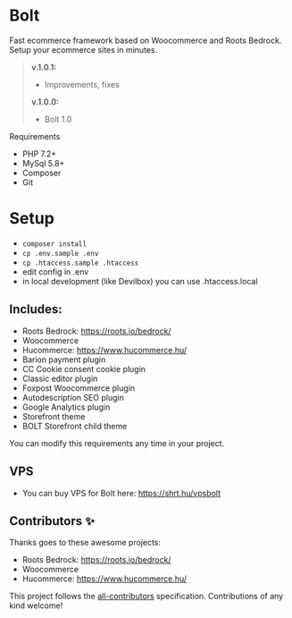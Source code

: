 # Bolt
Fast ecommerce framework based on Woocommerce and Roots Bedrock. Setup your ecommerce sites in minutes.

> **v.1.0.1:**
>
> - Improvements, fixes
>
> **v.1.0.0:**
>
> - Bolt 1.0

Requirements
- PHP 7.2+
- MySql 5.8+
- Composer
- Git

# Setup
-  ```composer install```
-  ```cp .env.sample .env```
-  ```cp .htaccess.sample .htaccess```
- edit config in .env
- in local development (like Devilbox) you can use .htaccess.local

## Includes:
- Roots Bedrock: https://roots.io/bedrock/
- Woocommerce
- Hucommerce: https://www.hucommerce.hu/
- Barion payment plugin
- CC Cookie consent cookie plugin
- Classic editor plugin
- Foxpost Woocommerce plugin
- Autodescription SEO plugin
- Google Analytics plugin
- Storefront theme
- BOLT Storefront child theme

You can modify this requirements any time in your project.

## VPS
- You can buy VPS for Bolt here: https://shrt.hu/vpsbolt

## Contributors ✨
Thanks goes to these awesome projects:
- Roots Bedrock: https://roots.io/bedrock/
- Woocommerce
- Hucommerce: https://www.hucommerce.hu/

This project follows the [all-contributors](https://github.com/all-contributors/all-contributors) specification. Contributions of any kind welcome!

  
